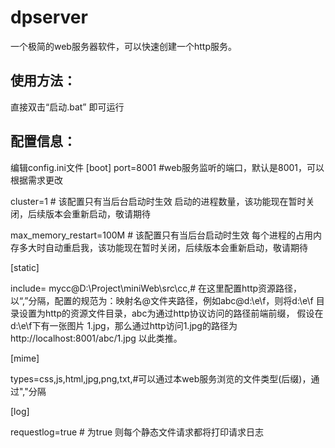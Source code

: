 # dpserver
一个极简的web服务器软件，可以快速创建一个http服务。

## 使用方法：
直接双击“启动.bat” 即可运行

## 配置信息：
编辑config.ini文件 
[boot]
port=8001 #web服务监听的端口，默认是8001，可以根据需求更改

cluster=1 # 该配置只有当后台启动时生效  启动的进程数量，该功能现在暂时关闭，后续版本会重新启动，敬请期待

max_memory_restart=100M # 该配置只有当后台启动时生效  每个进程的占用内存多大时自动重启我，该功能现在暂时关闭，后续版本会重新启动，敬请期待


[static]

include= mycc@D:\Project\miniWeb\src\cc,# 在这里配置http资源路径，以“,”分隔，配置的规范为：映射名@文件夹路径，例如abc@d:\e\f，则将d:\e\f 目录设置为http的资源文件目录，abc为通过http协议访问的路径前端前缀， 假设在d:\e\f下有一张图片 1.jpg，那么通过http访问1.jpg的路径为http://localhost:8001/abc/1.jpg  以此类推。


[mime]

types=css,js,html,jpg,png,txt,#可以通过本web服务浏览的文件类型(后缀)，通过","分隔


[log]

requestlog=true # 为true 则每个静态文件请求都将打印请求日志


